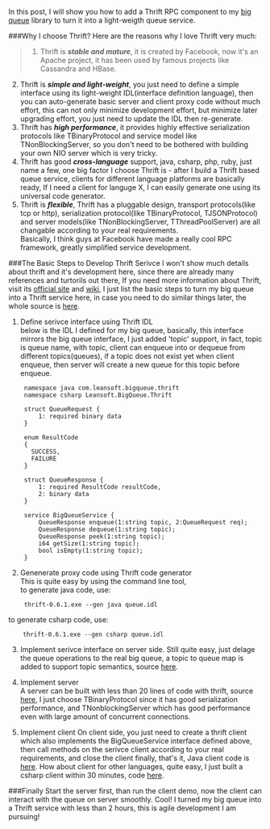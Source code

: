 In this post, I will show you how to add a Thrift RPC component to my [big queue](https://github.com/bulldog2011/bigqueue) library to turn it into a light-weigth queue service.

###Why I choose Thrift?
Here are the reasons why I love Thrift very much:
<!--more-->  
>1. Thrift is ***stable and mature***, it is created by Facebook, now it's an Apache project, it has been used by famous projects like Cassandra and HBase.  
2. Thrift is ***simple and light-weight***, you just need to define a simple interface using its light-weight IDL(interface definition language), then you can auto-generate basic server and client proxy code without much effort, this can not only minimize development effort, but minimize later upgrading effort, you just need to update the IDL then re-generate.  
3. Thrift has ***high performance***, it provides highly effective serialization protocols like TBinaryProtocol and service model like TNonBlockingServer, so you don't need to be bothered with building your own NIO server which is very tricky.  
4. Thrift has good ***cross-language*** support, java, csharp, php, ruby, just name a few, one big factor I choose Thrift is - after I build a Thrift based queue service, clients for different language platforms are basically ready, If I need a client for languge X, I can easily generate one using its universal code generator.  
5. Thrift is ***flexible***, Thrift has a pluggable design, transport protocols(like tcp or http), serialization protocol(like TBinaryProtocol, TJSONProtocol) and server models(like TNonBlockingServer, TThreadPoolServer) are all changable according to your real requirements.  
Basically, I think guys at Facebook have made a really cool RPC framework, greatly simplified service development.

###The Basic Steps to Develop Thrift Serivce
I won't show much details about thrift and it's development here, since there are already many references and turtorils out there, If you need more information about Thrift, visit its [official site](http://thrift.apache.org) and [wiki](http://wiki.apache.org/thrift/), I just list the basic steps to turn my big queue into a Thrift service here, in case you need to do similar things later, the whole source is [here](https://github.com/bulldog2011/bigqueue/tree/master/samples/thriftqueue).  


1. Define serivce interface using Thrift IDL   
below is the IDL I defined for my big queue, basically, this interface mirrors the big queue interface, I just added 'topic' support, in fact, topic is queue name, with topic, client can enqueue into or dequeue from different topics(queues), if a topic does not exist yet when client enqueue, then server will create a new queue for this topic before enqueue.  
	
		namespace java com.leansoft.bigqueue.thrift
		namespace csharp Leansoft.BigQueue.Thrift
		
		struct QueueRequest {
		    1: required binary data
		}
		
		enum ResultCode
		{
		  SUCCESS,
		  FAILURE
		}
		
		struct QueueResponse {
		    1: required ResultCode resultCode,
		    2: binary data
		}
		
		service BigQueueService {
		    QueueResponse enqueue(1:string topic, 2:QueueRequest req);
		    QueueResponse dequeue(1:string topic);
		    QueueResponse peek(1:string topic);
		    i64 getSize(1:string topic);
		    bool isEmpty(1:string topic);
		}



2. Genenerate proxy code using Thrift code generator  
This is quite easy by using the command line tool,   
to generate java code, use:  

		thrift-0.6.1.exe --gen java queue.idl
to generate csharp code, use:  

		thrift-0.6.1.exe --gen csharp queue.idl

3. Implement serivce interface on server side.
Still quite easy, just delage the queue operations to the real big queue, a topic to queue map is added to support topic semantics, source [here](https://github.com/bulldog2011/bigqueue/blob/master/samples/thriftqueue/src/com/leansoft/thriftqueue/server/ThriftQueueServiceImpl.java).

4. Implement server  
A server can be built with less than 20 lines of code with thrift, source [here](https://github.com/bulldog2011/bigqueue/blob/master/samples/thriftqueue/src/com/leansoft/thriftqueue/server/ThriftQueueServer.java), I just choose TBinaryProtocol since it has good serialization performance, and TNonblockingServer which has good performance even with large amount of concurrent connections.

5. Implement client
On client side, you just need to create a thrift client which also implements the BigQueueService interface defined above, then call methods on the serivce client according to your real requirements, and close the client finally, that's it, Java client code is [here](https://github.com/bulldog2011/bigqueue/blob/master/samples/thriftqueue/src/com/leansoft/thriftqueue/client/ThriftQueueClientDemo.java). How about client for other languages, quite easy, I just built a csharp client within 30 minutes, code [here](https://github.com/bulldog2011/bigqueue/tree/master/samples/thriftqueue/CSharpClient). 

###Finally
Start the server first, than run the client demo, now the client can interact with the queue on server smoothly. Cool! I turned my big queue into a Thrift service with less than 2 hours, this is agile development I am pursuing!





